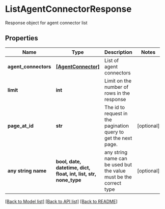 # ListAgentConnectorResponse

Response object for agent connector list

## Properties
Name | Type | Description | Notes
------------ | ------------- | ------------- | -------------
**agent_connectors** | [**[AgentConnector]**](AgentConnector.md) | List of agent connectors | 
**limit** | **int** | Limit on the number of rows in the response | 
**page_at_id** | **str** | The id to request in the pagination query to get the next page. | [optional] 
**any string name** | **bool, date, datetime, dict, float, int, list, str, none_type** | any string name can be used but the value must be the correct type | [optional]

[[Back to Model list]](../README.md#documentation-for-models) [[Back to API list]](../README.md#documentation-for-api-endpoints) [[Back to README]](../README.md)


